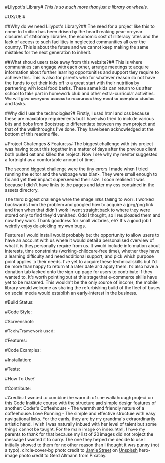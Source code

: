 #Lilypot's Library#
*This is so much more than just a library on wheels.* 

#UX/UE:#

##Why do we need Lilypot's Library?##
The need for a project like this to come to fruition has been driven by the heartbreaking year-on-year closures of stationary libraries, the economic cost of illiteracy rates and the lack of access to such facilities in neglected communities all over the country. This is about the future and we cannot keep making the same mistakes for the next generation to inherit. 

##What should users take away from this website?##
This is where communities can engage with each other, arrange meetings to acquire information about further learning opportunities and support they require to achieve this. This is also for parents who for whatever reason do not have the funds to get their kids off to a great start with their nutrition by partnering with local food banks. These same kids can return to us after school to take part in homework club and other extra-curricular activities. We will give everyone access to resources they need to complete studies and tasks. 

#Why did I use the technologies?#
Firstly, I used html and css because these are mandatory requirements but I have also tried to include various bits and bobs from Bootstrap to differentiate between my own project and that of the walkthroughs I've done. They have been acknowledged at the bottom of this readme file.

#Project Challenges & Features:#
The biggest challenge with this project was having to put this together in a matter of days after the previous client both pulled out and killed the project. Now I see why my mentor suggested a fortnight as a comfortable amount of time. 

The second biggest challenge were the tiny errors I made when I tried running the editor and the webpage was blank. They were small enough to fix and yet their impact superseeded their size. I soon realised it was because I didn't have links to the pages and later my css contained in the assets directory.

The third biggest challenge were the image links failing to work. I worked backwards from the problem and googled how to acquire a jpeg/png link and then when that didn't work I went straight back to where they were stored only to find they'd vanished. Odd I thought, so I reuploaded them and now they work. Thank goodness for small victories, eh? It's a good job I weirdly enjoy de-pickling my own bugs. 

Features I would install would probably be: the opportunity to allow users to have an account with us where it would detail a personalised overview of what it is they personally require from us. It would include information about interests, time constraints (working-childcare-free time), whether they have a learning difficulty and need additional support, and pick which purpose point applies to their needs. I've yet to acquire these technical skills but I'd be more than happy to return at a later date and apply them. I'd also have a donation tab tacked onto the sign-up page for users to contribute if they wanted to. It's worth pointing out at this stage that e-commerce skills have yet to be mastered. This wouldn't be the only source of income, the mobile library would welcome as sharing the refurbishing build of the fleet of buses on social media would establish an early-interest in the business. 

#Build Status:

#Code Style:

#Screenshots:

#Tech/Framework used:

#Features:

#Code Examples:

#Installation:

#Tests:

#How To Use?

#Contribute:

#Credits:
I wanted to combine the warmth of one walkthrough project on this Code Institute course with the structure and simple design features of another:
Coder's Coffeehouse - The warmth and friendly nature of a coffeehouse. 
Love Running - The simple and effective structure with easy navigational links. 
For the cards, they are by my grandma's extraordinarily artistic hand. I wish I was naturally inbued with her level of talent but some things cannot be taught. 
For the main image on index.html, I have my parents to thank for that because my list of 20 images did not project the message I wanted it to carry. The one they helped me decide to use I initially showed to them for no other reason than I thought it was punny (not a typo). 
circle-cover-bg photo credit to <a href="https://unsplash.com/@jamie452?utm_source=unsplash&utm_medium=referral&utm_content=creditCopyText">Jamie Street</a> on <a href="https://unsplash.com/?utm_source=unsplash&utm_medium=referral&utm_content=creditCopyText">Unsplash</a>
hero-image photo credit to Gerd Altmann from Pixabay.  